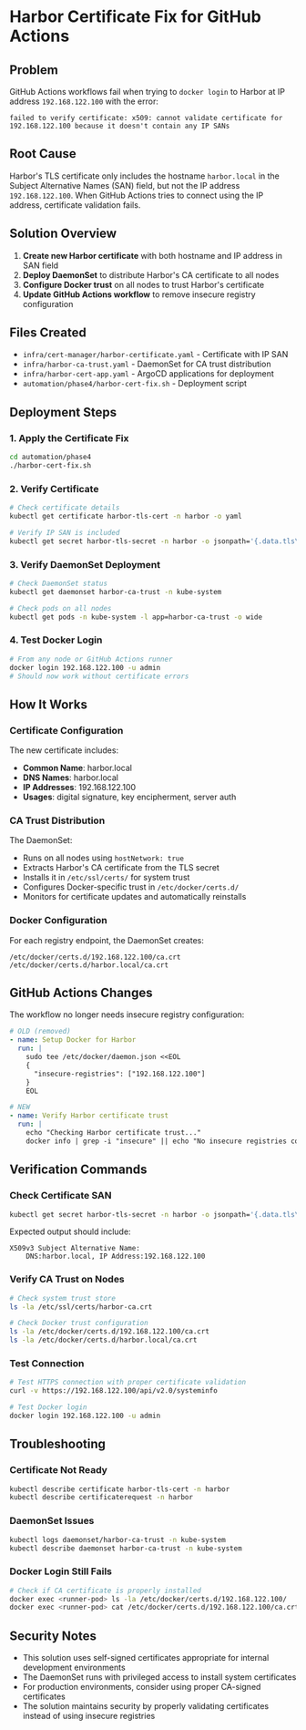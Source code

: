 # Harbor Certificate Fix for GitHub Actions

## Problem
GitHub Actions workflows fail when trying to `docker login` to Harbor at IP address `192.168.122.100` with the error:
```
failed to verify certificate: x509: cannot validate certificate for 192.168.122.100 because it doesn't contain any IP SANs
```

## Root Cause
Harbor's TLS certificate only includes the hostname `harbor.local` in the Subject Alternative Names (SAN) field, but not the IP address `192.168.122.100`. When GitHub Actions tries to connect using the IP address, certificate validation fails.

## Solution Overview
1. **Create new Harbor certificate** with both hostname and IP address in SAN field
2. **Deploy DaemonSet** to distribute Harbor's CA certificate to all nodes
3. **Configure Docker trust** on all nodes to trust Harbor's certificate
4. **Update GitHub Actions workflow** to remove insecure registry configuration

## Files Created
- `infra/cert-manager/harbor-certificate.yaml` - Certificate with IP SAN
- `infra/harbor-ca-trust.yaml` - DaemonSet for CA trust distribution
- `infra/harbor-cert-app.yaml` - ArgoCD applications for deployment
- `automation/phase4/harbor-cert-fix.sh` - Deployment script

## Deployment Steps

### 1. Apply the Certificate Fix
```bash
cd automation/phase4
./harbor-cert-fix.sh
```

### 2. Verify Certificate
```bash
# Check certificate details
kubectl get certificate harbor-tls-cert -n harbor -o yaml

# Verify IP SAN is included
kubectl get secret harbor-tls-secret -n harbor -o jsonpath='{.data.tls\.crt}' | base64 -d | openssl x509 -text -noout | grep -A5 "Subject Alternative Name"
```

### 3. Verify DaemonSet Deployment
```bash
# Check DaemonSet status
kubectl get daemonset harbor-ca-trust -n kube-system

# Check pods on all nodes
kubectl get pods -n kube-system -l app=harbor-ca-trust -o wide
```

### 4. Test Docker Login
```bash
# From any node or GitHub Actions runner
docker login 192.168.122.100 -u admin
# Should now work without certificate errors
```

## How It Works

### Certificate Configuration
The new certificate includes:
- **Common Name**: harbor.local
- **DNS Names**: harbor.local  
- **IP Addresses**: 192.168.122.100
- **Usages**: digital signature, key encipherment, server auth

### CA Trust Distribution
The DaemonSet:
- Runs on all nodes using `hostNetwork: true`
- Extracts Harbor's CA certificate from the TLS secret
- Installs it in `/etc/ssl/certs/` for system trust
- Configures Docker-specific trust in `/etc/docker/certs.d/`
- Monitors for certificate updates and automatically reinstalls

### Docker Configuration
For each registry endpoint, the DaemonSet creates:
```
/etc/docker/certs.d/192.168.122.100/ca.crt
/etc/docker/certs.d/harbor.local/ca.crt
```

## GitHub Actions Changes
The workflow no longer needs insecure registry configuration:
```yaml
# OLD (removed)
- name: Setup Docker for Harbor
  run: |
    sudo tee /etc/docker/daemon.json <<EOL
    {
      "insecure-registries": ["192.168.122.100"]
    }
    EOL

# NEW
- name: Verify Harbor certificate trust
  run: |
    echo "Checking Harbor certificate trust..."
    docker info | grep -i "insecure" || echo "No insecure registries configured"
```

## Verification Commands

### Check Certificate SAN
```bash
kubectl get secret harbor-tls-secret -n harbor -o jsonpath='{.data.tls\.crt}' | base64 -d | openssl x509 -text -noout | grep -A10 "Subject Alternative Name"
```

Expected output should include:
```
X509v3 Subject Alternative Name:
    DNS:harbor.local, IP Address:192.168.122.100
```

### Verify CA Trust on Nodes
```bash
# Check system trust store
ls -la /etc/ssl/certs/harbor-ca.crt

# Check Docker trust configuration
ls -la /etc/docker/certs.d/192.168.122.100/ca.crt
ls -la /etc/docker/certs.d/harbor.local/ca.crt
```

### Test Connection
```bash
# Test HTTPS connection with proper certificate validation
curl -v https://192.168.122.100/api/v2.0/systeminfo

# Test Docker login
docker login 192.168.122.100 -u admin
```

## Troubleshooting

### Certificate Not Ready
```bash
kubectl describe certificate harbor-tls-cert -n harbor
kubectl describe certificaterequest -n harbor
```

### DaemonSet Issues
```bash
kubectl logs daemonset/harbor-ca-trust -n kube-system
kubectl describe daemonset harbor-ca-trust -n kube-system
```

### Docker Login Still Fails
```bash
# Check if CA certificate is properly installed
docker exec <runner-pod> ls -la /etc/docker/certs.d/192.168.122.100/
docker exec <runner-pod> cat /etc/docker/certs.d/192.168.122.100/ca.crt
```

## Security Notes
- This solution uses self-signed certificates appropriate for internal development environments
- The DaemonSet runs with privileged access to install system certificates
- For production environments, consider using proper CA-signed certificates
- The solution maintains security by properly validating certificates instead of using insecure registries